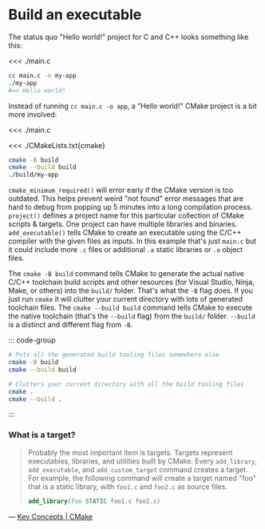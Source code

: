 # Build an executable

The status quo "Hello world!" project for C and C++ looks something like this:

<<< ./main.c

```sh
cc main.c -o my-app
./my-app
#=> Hello world!
```

Instead of running `cc main.c -o app`, a "Hello world!" CMake project is a bit more involved:

<<< ./main.c

<<< ./CMakeLists.txt{cmake}

```sh
cmake -B build
cmake --build build
./build/my-app
```

`cmake_minimum_required()` will error early if the CMake version is too outdated. This helps prevent weird "not found" error messages that are hard to debug from popping up 5 minutes into a long compilation process. `project()` defines a project name for this particular collection of CMake scripts & targets. One project can have multiple libraries and binaries. `add_executable()` tells CMake to create an executable using the C/C++ compiler with the given files as inputs. In this example that's just `main.c` but it could include more `.c` files or additional `.a` static libraries or `.o` object files.

The `cmake -B build` command tells CMake to generate the actual native C/C++ toolchain build scripts and other resources (for Visual Studio, Ninja, Make, or others) into the `build/` folder. That's what the `-B` flag does. If you just run `cmake` it will clutter your current directory with lots of generated toolchain files. The `cmake --build build` command tells CMake to execute the native toolchain (that's the `--build` flag) from the `build/` folder. `--build` is a distinct and different flag from `-B`.

::: code-group

```sh [Option A]
# Puts all the generated build tooling files somewhere else
cmake -B build
cmake --build build
```

```sh [Option B]
# Clutters your current directory with all the build tooling files
cmake .
cmake --build .
```

:::

### What is a target?

> Probably the most important item is targets. Targets represent executables, libraries, and utilities built by CMake. Every `add_library`, `add_executable`, and `add_custom_target` command creates a target. For example, the following command will create a target named "foo" that is a static library, with `foo1.c` and `foo2.c` as source files.
>
> ```cmake
> add_library(foo STATIC foo1.c foo2.c)
> ```

&mdash; [Key Concepts | CMake](https://cmake.org/cmake/help/book/mastering-cmake/chapter/Key%20Concepts.html#:~:text=Targets%20represent%20executables%2C%20libraries%2C%20and,c%20and%20foo2.)
